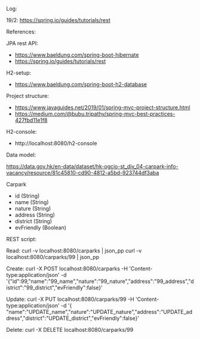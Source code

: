 Log:



19/2:
https://spring.io/guides/tutorials/rest




References:



JPA rest API:
 - https://www.baeldung.com/spring-boot-hibernate
 - https://spring.io/guides/tutorials/rest

H2-setup:
 - https://www.baeldung.com/spring-boot-h2-database

Project structure:
 - https://www.javaguides.net/2019/01/spring-mvc-project-structure.html
 - https://medium.com/@bubu.tripathy/spring-mvc-best-practices-427fbd11e1f8


H2-console:
 - http://localhost:8080/h2-console


Data model:

https://data.gov.hk/en-data/dataset/hk-ogcio-st_div_04-carpark-info-vacancy/resource/81c45810-cd90-4812-a5bd-923744df3aba

Carpark
 - id (String)
 - name (String)
 - nature (String)
 - address (String)
 - district (String)
 - evFriendly (Boolean)


REST script:


Read:
curl -v localhost:8080/carparks | json_pp
curl -v localhost:8080/carparks/99 | json_pp

Create:
curl -X POST localhost:8080/carparks -H 'Content-type:application/json' -d '{"id":99,"name":"99_name","nature":"99_nature","address":"99_address","district":"99_district","evFriendly":false}'

Update:
curl -X PUT localhost:8080/carparks/99 -H 'Content-type:application/json' -d '{ "name":"UPDATE_name","nature":"UPDATE_nature","address":"UPDATE_address","district":"UPDATE_district","evFriendly":false}'

Delete:
curl -X DELETE localhost:8080/carparks/99
